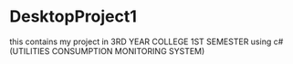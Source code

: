 # DesktopProject1
this contains my project in 3RD YEAR COLLEGE 1ST SEMESTER using c# (UTILITIES CONSUMPTION MONITORING SYSTEM) 
